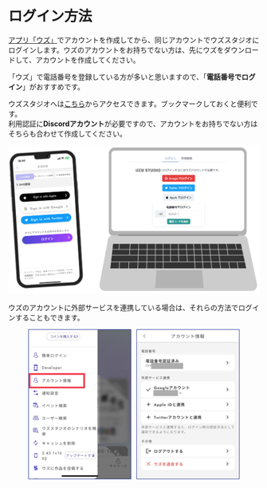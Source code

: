 # ログイン方法

[アプリ「ウズ」](https://uzu.one/app/dl)でアカウントを作成してから、同じアカウントでウズスタジオにログインします。ウズのアカウントをお持ちでない方は、先にウズをダウンロードして、アカウントを作成してください。

「ウズ」で電話番号を登録している方が多いと思いますので、「**電話番号でログイン**」がおすすめです。

ウズスタジオへは[こちら](https://studio.uzu-app.com/)からアクセスできます。ブックマークしておくと便利です。\
利用認証に**Discordアカウント**が必要ですので、アカウントをお持ちでない方はそちらも合わせて作成してください。

![](../images/overview1.png)

ウズのアカウントに外部サービスを連携している場合は、それらの方法でログインすることもできます。

<figure><img src="../.gitbook/assets/image (1) (1) (1) (1) (1) (1) (1) (1) (1) (1) (1) (1) (1) (1) (1) (1) (1) (1) (1).png" alt=""><figcaption></figcaption></figure>
